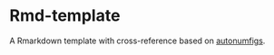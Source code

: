 # Rmd-template

A Rmarkdown template with cross-reference based on
[autonumfigs](https://github.com/ajlyons/autonumfigs).




